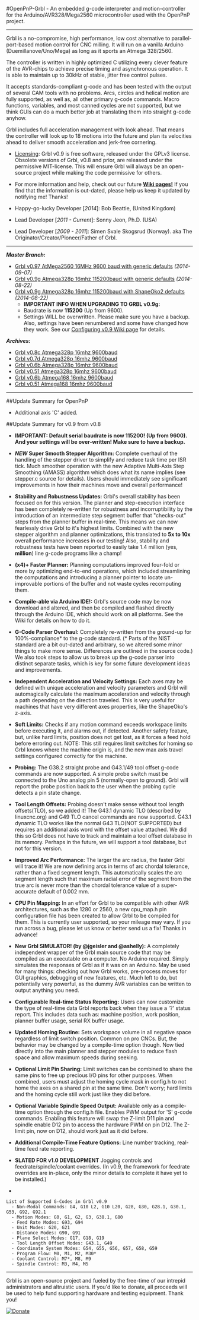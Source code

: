 #OpenPnP-Grbl - An embedded g-code interpreter and motion-controller for the Arduino/AVR328/Mega2560 microcontroller used with the OpenPnP project.

***

Grbl is a no-compromise, high performance, low cost alternative to parallel-port-based motion control for CNC milling. It will run on a vanilla Arduino (Duemillanove/Uno/Mega) as long as it sports an Atmega 328/2560. 

The controller is written in highly optimized C utilizing every clever feature of the AVR-chips to achieve precise timing and asynchronous operation. It is able to maintain up to 30kHz of stable, jitter free control pulses.

It accepts standards-compliant g-code and has been tested with the output of several CAM tools with no problems. Arcs, circles and helical motion are fully supported, as well as, all other primary g-code commands. Macro functions, variables, and most canned cycles are not supported, but we think GUIs can do a much better job at translating them into straight g-code anyhow.

Grbl includes full acceleration management with look ahead. That means the controller will look up to 18 motions into the future and plan its velocities ahead to deliver smooth acceleration and jerk-free cornering.

* [Licensing](https://github.com/grbl/grbl/wiki/Licensing): Grbl v0.9 is free software, released under the GPLv3 license. Obsolete versions of Grbl, v0.8 and prior, are released under the permissive MIT-license. This will ensure Grbl will always be an open-source project while making the code permissive for others.

* For more information and help, check out our future **[Wiki pages!](https://github.com/maaadbob/openpnp-grbl/wiki)** If you find that the information is out-dated, please help us keep it updated by notifying me! Thanks!

* Happy-go-lucky Developer [_2014_]: Bob Beattie, (United Kingdom)

* Lead Developer [_2011 - Current_]: Sonny Jeon, Ph.D. (USA)

* Lead Developer [_2009 - 2011_]: Simen Svale Skogsrud (Norway). aka The Originator/Creator/Pioneer/Father of Grbl.

***

_**Master Branch:**_
* [Grbl v0.97 AtMega2560 16MHz 9600 baud with generic defaults](https://github.com/maaadbob/openpnp-grbl) _(2014-09-07)_
* [Grbl v0.9g Atmega328p 16mhz 115200baud with generic defaults](http://bit.ly/1m8E1Qa) _(2014-08-22)_
* [Grbl v0.9g Atmega328p 16mhz 115200baud with ShapeOko2 defaults](http://bit.ly/1kOAzig) _(2014-08-22)_
  - **IMPORTANT INFO WHEN UPGRADING TO GRBL v0.9g:** 
  - Baudrate is now **115200** (Up from 9600). 
  - Settings WILL be overwritten. Please make sure you have a backup. Also, settings have been renumbered and some have changed how they work. See our [Configuring v0.9 Wiki page](https://github.com/grbl/grbl/wiki/Configuring-Grbl-v0.9) for details.

_**Archives:**_
* [Grbl v0.8c Atmega328p 16mhz 9600baud](http://bit.ly/SSdCJE)
* [Grbl v0.7d Atmega328p 16mhz 9600baud](http://bit.ly/ZhL15G)
* [Grbl v0.6b Atmega328p 16mhz 9600baud](http://bit.ly/VD04A5)
* [Grbl v0.51 Atmega328p 16mhz 9600baud](http://bit.ly/W75BS1)
* [Grbl v0.6b Atmega168 16mhz 9600baud](http://bit.ly/SScWnE)
* [Grbl v0.51 Atmega168 16mhz 9600baud](http://bit.ly/VXyrYu)

***
##Update Summary for OpenPnP
  - Additional axis 'C' added.

##Update Summary for v0.9 from v0.8
  - **IMPORTANT: Default serial baudrate is now 115200! (Up from 9600). And your settings will be over-written! Make sure to have a backup.**
  - **_NEW_ Super Smooth Stepper Algorithm:**  Complete overhaul of the handling of the stepper driver to simplify and reduce task time per ISR tick. Much smoother operation with the new Adaptive Multi-Axis Step Smoothing (AMASS) algorithm which does what its name implies (see stepper.c source for details). Users should immediately see significant improvements in how their machines move and overall performance!
  - **Stability and Robustness Updates:** Grbl's overall stability has been focused on for this version. The planner and step-execution interface has been completely re-written for robustness and incorruptibility by the introduction of an intermediate step segment buffer that "checks-out" steps from the planner buffer in real-time. This means we can now fearlessly drive Grbl to it's highest limits. Combined with the new stepper algorithm and planner optimizations, this translated to **5x to 10x** overall performance increases in our testing! Also, stability and robustness tests have been reported to easily take 1.4 million (yes, **million**) line g-code programs like a champ!
  - **(x4)+ Faster Planner:** Planning computations improved four-fold or more by optimizing end-to-end operations, which included streamlining the computations and introducing a planner pointer to locate un-improvable portions of the buffer and not waste cycles recomputing them.
  - **Compile-able via Arduino IDE!:** Grbl's source code may be now download and altered, and then be compiled and flashed directly through the Arduino IDE, which should work on all platforms. See the Wiki for details on how to do it.
  - **G-Code Parser Overhaul:** Completely re-written from the ground-up for 100%-compliance* to the g-code standard. (* Parts of the NIST standard are a bit out-dated and arbitrary, so we altered some minor things to make more sense. Differences are outlined in the source code.) We also took steps to allow us to break up the g-code parser into distinct separate tasks, which is key for some future development ideas and improvements.
  - **Independent Acceleration and Velocity Settings:** Each axes may be defined with unique acceleration and velocity parameters and Grbl will automagically calculate the maximum acceleration and velocity through a path depending on the direction traveled. This is very useful for machines that have very different axes properties, like the ShapeOko's z-axis.
  - **Soft Limits:** Checks if any motion command exceeds workspace limits before executing it, and alarms out, if detected. Another safety feature, but, unlike hard limits, position does not get lost, as it forces a feed hold before erroring out. NOTE: This still requires limit switches for homing so Grbl knows where the machine origin is, and the new max axis travel settings configured correctly for the machine.
  - **Probing:** The G38.2 straight probe and G43.1/49 tool offset g-code commands are now supported. A simple probe switch must be connected to the Uno analog pin 5 (normally-open to ground). Grbl will report the probe position back to the user when the probing cycle detects a pin state change.
  - **Tool Length Offsets:** Probing doesn't make sense without tool length offsets(TLO), so we added it! The G43.1 dynamic TLO (described by linuxcnc.org) and G49 TLO cancel commands are now supported. G43.1 dynamic TLO works like the normal G43 TLO(NOT SUPPORTED) but requires an additional axis word with the offset value attached. We did this so Grbl does not have to track and maintain a tool offset database in its memory. Perhaps in the future, we will support a tool database, but not for this version.
  - **Improved Arc Performance:** The larger the arc radius, the faster Grbl will trace it! We are now defining arcs in terms of arc chordal tolerance, rather than a fixed segment length. This automatically scales the arc segment length such that maximum radial error of the segment from the true arc is never more than the chordal tolerance value of a super-accurate default of 0.002 mm. 
  - **CPU Pin Mapping:** In an effort for Grbl to be compatible with other AVR architectures, such as the 1280 or 2560, a new cpu_map.h pin configuration file has been created to allow Grbl to be compiled for them. This is currently user supported, so your mileage may vary. If you run across a bug, please let us know or better send us a fix! Thanks in advance!
  - **New Grbl SIMULATOR! (by @jgeisler and @ashelly):** A completely independent wrapper of the Grbl main source code that may be compiled as an executable on a computer. No Arduino required. Simply simulates the responses of Grbl as if it was on an Arduino. May be used for many things: checking out how Grbl works, pre-process moves for GUI graphics, debugging of new features, etc. Much left to do, but potentially very powerful, as the dummy AVR variables can be written to output anything you need. 
  - **Configurable Real-time Status Reporting:** Users can now customize the type of real-time data Grbl reports back when they issue a '?' status report. This includes data such as: machine position, work position, planner buffer usage, serial RX buffer usage.
  - **Updated Homing Routine:** Sets workspace volume in all negative space regardless of limit switch position. Common on pro CNCs. But, the behavior may be changed by a compile-time option though. Now tied directly into the main planner and stepper modules to reduce flash space and allow maximum speeds during seeking.
  - **Optional Limit Pin Sharing:** Limit switches can be combined to share the same pins to free up precious I/O pins for other purposes. When combined, users must adjust the homing cycle mask in config.h to not home the axes on a shared pin at the same time. Don't worry; hard limits and the homing cycle still work just like they did before.
  - **Optional Variable Spindle Speed Output:** Available only as a compile-time option through the config.h file. Enables PWM output for 'S' g-code commands. Enabling this feature will swap the Z-limit D11 pin and spindle enable D12 pin to access the hardware PWM on pin D12. The Z-limit pin, now on D12, should work just as it did before.
  - **Additional Compile-Time Feature Options:** Line number tracking, real-time feed rate reporting.
  - **SLATED FOR v1.0 DEVELOPMENT** Jogging controls and feedrate/spindle/coolant overrides. (In v0.9, the framework for feedrate overrides are in-place, only the minor details to complete it have yet to be installed.)

-
``` 
List of Supported G-Codes in Grbl v0.9
  - Non-Modal Commands: G4, G10 L2, G10 L20, G28, G30, G28.1, G30.1, G53, G92, G92.1
  - Motion Modes: G0, G1, G2, G3, G38.1, G80
  - Feed Rate Modes: G93, G94
  - Unit Modes: G20, G21
  - Distance Modes: G90, G91
  - Plane Select Modes: G17, G18, G19
  - Tool Length Offset Modes: G43.1, G49
  - Coordinate System Modes: G54, G55, G56, G57, G58, G59
  - Program Flow: M0, M1, M2, M30*
  - Coolant Control: M7*, M8, M9
  - Spindle Control: M3, M4, M5
```

-------------
Grbl is an open-source project and fueled by the free-time of our intrepid administrators and altruistic users. If you'd like to donate, all proceeds will be used to help fund supporting hardware and testing equipment. Thank you!

[![Donate](https://www.paypalobjects.com/en_US/i/btn/btn_donate_LG.gif)](https://www.paypal.com/cgi-bin/webscr?cmd=_s-xclick&hosted_button_id=EBQWAWQAAT878)
